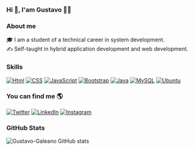 ### Hi 👋, I'am Gustavo 👨‍💻

### About me
🎓 I am a student of a technical career in system development. </br>
✍️ Self-taught in hybrid application development and web development.
<!--
```js
const Gustavo_Galeano = {
  passions: {'web development'},
  code: [HTML, CSS, Javascript, Java],
  tools: [Node],
 challenge: "I am doing the #100DaysOfCode challenge focused on javascrpt"
}
``` -->

### Skills
[![Html](https://img.shields.io/badge/HTML5-E34F26?style=for-the-badge&logo=html5&logoColor=white&labelColor=101010)]()
[![CSS](https://img.shields.io/badge/CSS-1572B6?&style=for-the-badge&logo=css3&logoColor=white&labelColor=101010)]()
[![JavaScript](https://img.shields.io/badge/JavaScript-F7DF1E?style=for-the-badge&logo=javascript&logoColor=white&labelColor=101010)]()
[![Bootstrap](https://img.shields.io/badge/Bootstrap-563D7C?style=for-the-badge&logo=bootstrap&logoColor=white&labelColor=101010)]()
[![Java](https://img.shields.io/badge/Java-ED8B00?style=for-the-badge&logo=java&logoColor=white&labelColor=101010)]() 
[![MySQL](https://img.shields.io/badge/MySQL-4479A1?style=for-the-badge&logo=mysql&logoColor=white&labelColor=101010)]()
[![Ubuntu](https://img.shields.io/badge/Ubuntu-E95420?style=for-the-badge&logo=ubuntu&logoColor=white&labelColor=101010)]()


### You can find me 🌎
<p>
<a href="https://twitter.com/Galeano019"><img alt="Twitter" src="https://img.shields.io/badge/Twitter-Gustavo%20Galeano-blue?style=flat-square&logo=Twitter"></a>
<a href="https://www.linkedin.com/in/gustavo-galeano/"><img alt="LinkedIn" src="https://img.shields.io/badge/LinkedIn-Gustavo%20Galeano-blue?style=flat-square&logo=linkedin"></a>
<a href="https://www.instagram.com/gustavo_paredes02"><img alt="Instagram" src="https://img.shields.io/badge/Instagram-Gustavo%20Galeano-blue?style=flat-square&logo=Instagram"></a>
</p>

### GitHub Stats
![Gustavo-Galeano GitHub stats](https://github-readme-stats.vercel.app/api?username=Gustavo-Galeano&show_icons=true&theme=radical)
